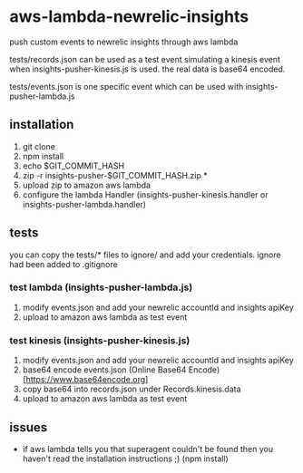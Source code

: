 # aws-lambda-newrelic-insights
push custom events to newrelic insights through aws lambda

tests/records.json can be used as a test event simulating a kinesis event when insights-pusher-kinesis.js is used. the real data is base64 encoded.

tests/events.json is one specific event which can be used with insights-pusher-lambda.js

## installation

1. git clone
2. npm install
3. echo $GIT_COMMIT_HASH
4. zip -r insights-pusher-$GIT_COMMIT_HASH.zip *
5. upload zip to amazon aws lambda
6. configure the lambda Handler (insights-pusher-kinesis.handler or insights-pusher-lambda.handler)

## tests
you can copy the tests/* files to ignore/ and add your credentials. ignore had been added to .gitignore

### test lambda (insights-pusher-lambda.js)
1. modify events.json and add your newrelic accountId and insights apiKey
2. upload to amazon aws lambda as test event

### test kinesis (insights-pusher-kinesis.js)
1. modify events.json and add your newrelic accountId and insights apiKey
2. base64 encode events.json (Online Base64 Encode)[https://www.base64encode.org]
3. copy base64 into records.json under Records.kinesis.data
4. upload to amazon aws lambda as test event

## issues
- if aws lambda tells you that superagent couldn't be found then you haven't read the installation instructions ;) (npm install)
